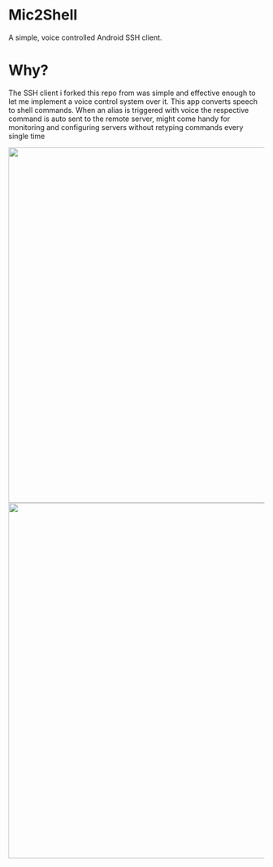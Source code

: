 # Mic2Shell
A simple, voice controlled Android SSH client.

# Why?
The SSH client i forked this repo from was simple and effective enough to let me implement a voice control system over it. This app converts speech to shell commands. When an alias is triggered with voice the respective command is auto sent to the remote server, might come handy for monitoring and configuring servers without retyping commands every single time

<p float="left">
<img src="https://user-images.githubusercontent.com/103458862/230665650-471bc6c8-adc6-48cf-afe9-aa26f5a3a026.jpg" height="700">
<img src="https://user-images.githubusercontent.com/103458862/230665662-282bc6a9-002b-448e-887b-9b8cc85393c5.jpg" height="700">
</p>
